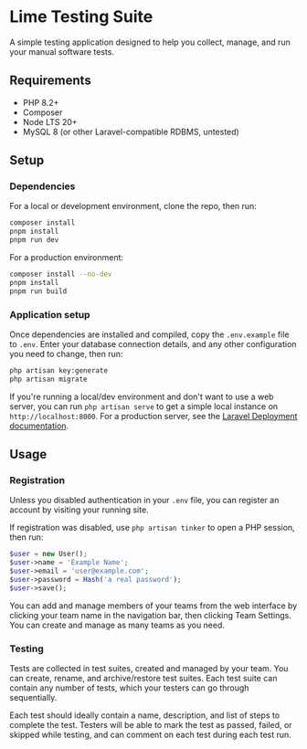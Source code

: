 # Lime Testing Suite

A simple testing application designed to help you collect, manage, and run your manual software tests.

## Requirements

- PHP 8.2+
- Composer
- Node LTS 20+
- MySQL 8 (or other Laravel-compatible RDBMS, untested)

## Setup

### Dependencies

For a local or development environment, clone the repo, then run:

```bash
composer install
pnpm install
pnpm run dev
```

For a production environment:

```bash
composer install --no-dev
pnpm install
pnpm run build
```

### Application setup

Once dependencies are installed and compiled, copy the `.env.example` file to `.env`. Enter your database connection details, and any other configuration you need to change, then run:

```bash
php artisan key:generate
php artisan migrate
```

If you're running a local/dev environment and don't want to use a web server, you can run `php artisan serve` to get a simple local instance on `http://localhost:8000`. For a production server, see the [Laravel Deployment documentation](https://laravel.com/docs/8.x/deployment).

## Usage

### Registration

Unless you disabled authentication in your `.env` file, you can register an account by visiting your running site.

If registration was disabled, use `php artisan tinker` to open a PHP session, then run:

```php
$user = new User();
$user->name = 'Example Name';
$user->email = 'user@example.com';
$user->password = Hash('a real password');
$user->save();
```

You can add and manage members of your teams from the web interface by clicking your team name in the navigation bar, then clicking Team Settings. You can create and manage as many teams as you need.

### Testing

Tests are collected in test suites, created and managed by your team. You can create, rename, and archive/restore test suites. Each test suite can contain any number of tests, which your testers can go through sequentially.

Each test should ideally contain a name, description, and list of steps to complete the test. Testers will be able to mark the test as passed, failed, or skipped while testing, and can comment on each test during each test run.
